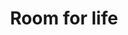 ---
templateKey: index-page
title: Room for life
image: /img/hero-home.jpg
heading: Lev det liv, du gerne vil leve.
intro:
  blurbs:
    - image: /img/life-samtaler.jpg
      title: LifeSamtaler
      url: /life-samtaler
      text: >
        
    - image: /img/life-events.jpg
      title: LifeEvets
      url: /life-events
      text: >
        
  heading: What we offer
  description: >
    Kaldi is the ultimate spot for coffee lovers who want to learn about their
    java’s origin and support the farmers that grew it. We take coffee
    production, roasting and brewing seriously and we’re glad to pass that
    knowledge to anyone. This is an edit via identity...
main:
  heading: Great coffee with no compromises
  description: >
    We hold our coffee to the highest standards from the shrub to the cup.
    That’s why we’re meticulous and transparent about each step of the coffee’s
    journey. We personally visit each farm to make sure the conditions are
    optimal for the plants, farmers and the local environment.
  image1:
    alt: A close-up of a paper filter filled with ground coffee
    image: /img/products-grid3.jpg
  image2:
    alt: A green cup of a coffee on a wooden table
    image: /img/products-grid2.jpg
  image3:
    alt: Coffee beans
    image: /img/products-grid1.jpg
---